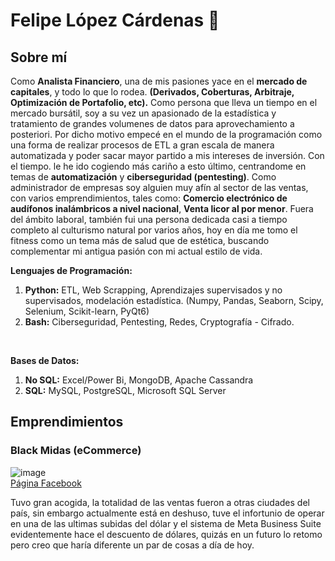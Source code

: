# Felipe López Cárdenas 🐍

## Sobre mí

Como **Analista Financiero**, una de mis pasiones yace en el **mercado de capitales**, y todo lo que lo rodea. **(Derivados, Coberturas, Arbitraje, Optimización de Portafolio, etc).** Como persona que lleva un tiempo en el mercado bursátil, soy a su vez un apasionado de la estadística y tratamiento de grandes volumenes de datos para aprovechamiento a posteriori. Por dicho motivo empecé en el mundo de la programación como una forma de realizar procesos de ETL a gran escala de manera automatizada y poder sacar mayor partido a mis intereses de inversión. Con el tiempo. le he ido cogiendo más cariño a esto último, centrandome en temas de **automatización** y **ciberseguridad (pentesting)**. Como administrador de empresas soy alguien muy afín al sector de las ventas, con varios emprendimientos, tales como: **Comercio electrónico de audífonos inalámbricos a nivel nacional**, **Venta licor al por menor**. Fuera del ámbito laboral, también fui una persona dedicada casi a tiempo completo al culturismo natural por varios años, hoy en día me tomo el fitness como un tema más de salud que de estética, buscando complementar mi antigua pasión con mi actual estilo de vida.

**Lenguajes de Programación:** <br>
1. **Python:** ETL, Web Scrapping, Aprendizajes supervisados y no supervisados, modelación estadística. (Numpy, Pandas, Seaborn, Scipy, Selenium, Scikit-learn, PyQt6) 
2. **Bash:** Ciberseguridad, Pentesting, Redes, Cryptografía - Cifrado. 
<br>

**Bases de Datos:**
<br>
1. **No SQL:** Excel/Power Bi, MongoDB, Apache Cassandra    
2. **SQL:** MySQL, PostgreSQL, Microsoft SQL Server

## Emprendimientos

### Black Midas (eCommerce)

![image](https://github.com/user-attachments/assets/eed53641-eccc-4d49-ab2c-afb6069f06e4)
<br>
[Página Facebook](https://web.facebook.com/people/Black-Midas/100086835557408/) 

Tuvo gran acogida, la totalidad de las ventas fueron a otras ciudades del país, sin embargo actualmente está en deshuso, tuve el infortunio de operar en una de las ultimas subidas del dólar y el sistema de Meta Business Suite evidentemente hace el descuento de dólares, quizás en un futuro lo retomo pero creo que haría diferente un par de cosas a día de hoy.  



<!--
Exiled616/Exiled616 is a ✨ special ✨ repository because its `README.md` (this file) appears on your GitHub profile.
You can click the Preview link to take a look at your changes.
--->
